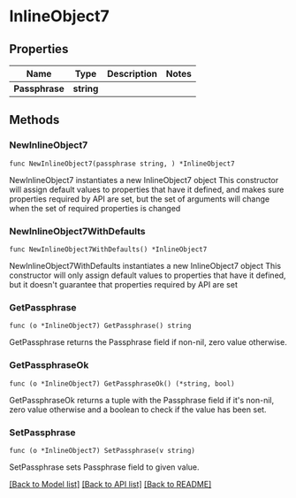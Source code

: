 # InlineObject7

## Properties

Name | Type | Description | Notes
------------ | ------------- | ------------- | -------------
**Passphrase** | **string** |  | 

## Methods

### NewInlineObject7

`func NewInlineObject7(passphrase string, ) *InlineObject7`

NewInlineObject7 instantiates a new InlineObject7 object
This constructor will assign default values to properties that have it defined,
and makes sure properties required by API are set, but the set of arguments
will change when the set of required properties is changed

### NewInlineObject7WithDefaults

`func NewInlineObject7WithDefaults() *InlineObject7`

NewInlineObject7WithDefaults instantiates a new InlineObject7 object
This constructor will only assign default values to properties that have it defined,
but it doesn't guarantee that properties required by API are set

### GetPassphrase

`func (o *InlineObject7) GetPassphrase() string`

GetPassphrase returns the Passphrase field if non-nil, zero value otherwise.

### GetPassphraseOk

`func (o *InlineObject7) GetPassphraseOk() (*string, bool)`

GetPassphraseOk returns a tuple with the Passphrase field if it's non-nil, zero value otherwise
and a boolean to check if the value has been set.

### SetPassphrase

`func (o *InlineObject7) SetPassphrase(v string)`

SetPassphrase sets Passphrase field to given value.



[[Back to Model list]](../README.md#documentation-for-models) [[Back to API list]](../README.md#documentation-for-api-endpoints) [[Back to README]](../README.md)


